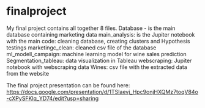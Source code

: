 # finalproject
My final project contains all together 8 files.
Database - is the main database containing marketing data
main_analysis: is the Jupiter notebook with the main code: cleaning database, creating clusters and Hypothesis testings
marketingc_clean: cleaned csv file of the database
ml_modell_campaign: machine learning model for wine sales prediction
Segmentation_tableau: data visualization in Tableau
webscraping: Jupiter notebook with webscraping data
Wines: csv file with the extracted data from the website

The final project presentation can be found here: https://docs.google.com/presentation/d/1TSIaevj_Hpc9onjHXQMz7toqV84o-cXPySFKlq_YD74/edit?usp=sharing
